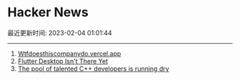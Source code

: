 # Hacker News

最近更新时间: 2023-02-04 01:01:44

--- 
1. [Wtfdoesthiscompanydo.vercel.app](https://wtfdoesthiscompanydo.vercel.app/) 
2. [Flutter Desktop Isn't There Yet](https://plei.one/blog/flutter-desktop-not-there-yet/) 
3. [The pool of talented C++ developers is running dry](https://www.efinancialcareers.com/news/finance/why-is-there-a-drought-in-the-talent-pool-for-c-developers) 
